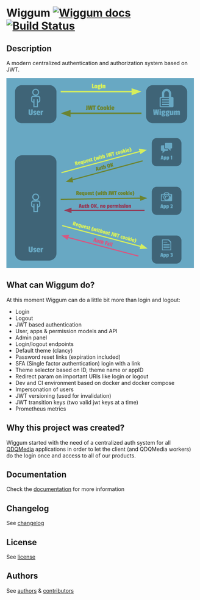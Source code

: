 Wiggum [![Wiggum docs](https://img.shields.io/badge/docs-wiggum-brightgreen.svg)](http://qdqmedia.github.io/wiggum/) [![Build Status](https://travis-ci.org/qdqmedia/wiggum.svg?branch=master)](https://travis-ci.org/qdqmedia/wiggum)
=======

## Description

A modern centralized authentication and authorization system based on JWT.

![Wiggum flow](docs/img/wiggum.png)

## What can Wiggum do?

At this moment Wiggum can do a little bit more than login and logout:

* Login
* Logout
* JWT based authentication
* User, apps & permission models and API
* Admin panel
* Login/logout endpoints
* Default theme (clancy)
* Password reset links (expiration included)
* SFA (Single factor authentication) login with a link
* Theme selector based on ID, theme name or appID
* Redirect param on important URIs like login or logout
* Dev and CI environment based on docker and docker compose
* Impersonation of users
* JWT versioning (used for invalidation)
* JWT transition keys (two valid jwt keys at a time)
* Prometheus metrics

## Why this project was created?

Wiggum started with the need of a centralized auth system for all [QDQMedia](http://qdqmedia.com/) applications in order
to let the client (and QDQMedia workers) do the login once and access to all of our products.

## Documentation

Check the [documentation](http://qdqmedia.github.io/wiggum/) for more information

## Changelog

See [changelog](CHANGELOG.md)

## License

See [license](LICENSE)

## Authors

See [authors](AUTHORS) & [contributors](CONTRIBUTORS)
